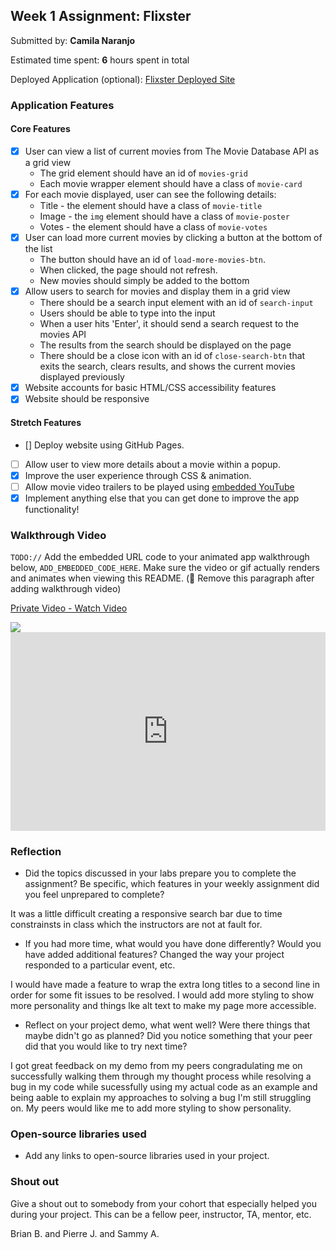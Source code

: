 
## Week 1 Assignment: Flixster

Submitted by: **Camila Naranjo**

Estimated time spent: **6** hours spent in total

Deployed Application (optional): [Flixster Deployed Site](ADD_LINK_HERE)

### Application Features

#### Core Features

- [x] User can view a list of current movies from The Movie Database API as a grid view
  - The grid element should have an id of `movies-grid`
  - Each movie wrapper element should have a class of `movie-card`
- [x] For each movie displayed, user can see the following details:
  - Title - the element should have a class of `movie-title`
  - Image - the `img` element should have a class of `movie-poster`
  - Votes - the element should have a class of `movie-votes`
- [x] User can load more current movies by clicking a button at the bottom of the list
  - The button should have an id of `load-more-movies-btn`.
  - When clicked, the page should not refresh.
  - New movies should simply be added to the bottom
- [x] Allow users to search for movies and display them in a grid view
  - There should be a search input element with an id of `search-input`
  - Users should be able to type into the input
  - When a user hits 'Enter', it should send a search request to the movies API
  - The results from the search should be displayed on the page
  - There should be a close icon with an id of `close-search-btn` that exits the search, clears results, and shows the current movies displayed previously
- [x] Website accounts for basic HTML/CSS accessibility features
- [x] Website should be responsive

#### Stretch Features

- [] Deploy website using GitHub Pages.
- [ ] Allow user to view more details about a movie within a popup.
- [x] Improve the user experience through CSS & animation.
- [ ] Allow movie video trailers to be played using [embedded YouTube](https://support.google.com/youtube/answer/171780?hl=en)
- [x] Implement anything else that you can get done to improve the app functionality!

### Walkthrough Video

`TODO://` Add the embedded URL code to your animated app walkthrough below, `ADD_EMBEDDED_CODE_HERE`. Make sure the video or gif actually renders and animates when viewing this README. (🚫 Remove this paragraph after adding walkthrough video)

<a href="https://www.loom.com/share/ac5eecfad85440ab843c681c5c5c8102">
    <p>Private Video - Watch Video</p>
    <img style="max-width:300px;" src="https://cdn.loom.com/placeholders/private-video.gif">
  </a>

<div style="position: relative; padding-bottom: 63.04728546409808%; height: 0;"><iframe src="https://www.loom.com/embed/ac5eecfad85440ab843c681c5c5c8102" frameborder="0" webkitallowfullscreen mozallowfullscreen allowfullscreen style="position: absolute; top: 0; left: 0; width: 100%; height: 100%;"></iframe></div>



### Reflection

- Did the topics discussed in your labs prepare you to complete the assignment? Be specific, which features in your weekly assignment did you feel unprepared to complete?

It was a little difficult creating a responsive search bar due to time constrainsts in class which the instructors are not at fault for.

- If you had more time, what would you have done differently? Would you have added additional features? Changed the way your project responded to a particular event, etc.
  
I would have made a feature to wrap the extra long titles to a second line in order for some fit issues to be resolved. I would add more styling to show more personality and things lke alt text to make my page more accessible.

- Reflect on your project demo, what went well? Were there things that maybe didn't go as planned? Did you notice something that your peer did that you would like to try next time?

I got great feedback on my demo from my peers congradulating me on successfully walking them through my thought process while resolving a bug in my code while sucessfully using my actual code as an example and being aable to explain my approaches to solving a bug I'm still struggling on. My peers would like me to add more styling to show personality.

### Open-source libraries used

- Add any links to open-source libraries used in your project.

### Shout out

Give a shout out to somebody from your cohort that especially helped you during your project. This can be a fellow peer, instructor, TA, mentor, etc.

Brian B. and Pierre J. and Sammy A.
